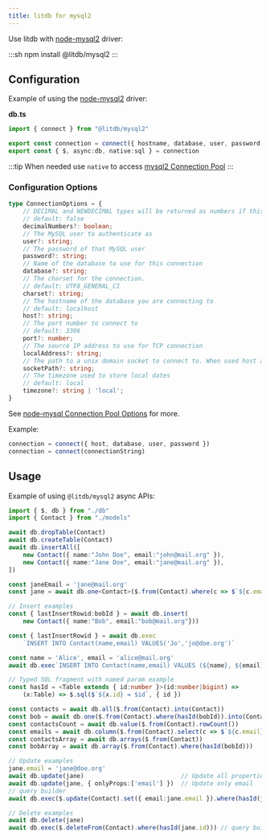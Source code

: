 ```yaml
---
title: litdb for mysql2
---
```


Use litdb with [node-mysql2](https://github.com/sidorares/node-mysql2) driver:

:::sh
npm install @litdb/mysql2
:::

## Configuration

Example of using the [node-mysql2](https://github.com/sidorares/node-mysql2) driver:

**db.ts**

```ts
import { connect } from "@litdb/mysql2"

export const connection = connect({ hostname, database, user, password })
export const { $, async:db, native:sql } = connection
```

:::tip
When needed use `native` to access [mysql2 Connection Pool](https://sidorares.github.io/node-mysql2/docs#using-connection-pools)
:::

### Configuration Options

```ts
type ConnectionOptions = {
    // DECIMAL and NEWDECIMAL types will be returned as numbers if this option is set to `true`
    // default: false
    decimalNumbers?: boolean;
    // The MySQL user to authenticate as
    user?: string;
    // The password of that MySQL user
    password?: string;
    // Name of the database to use for this connection
    database?: string;
    // The charset for the connection.
    // default: UTF8_GENERAL_CI
    charset?: string;
    // The hostname of the database you are connecting to
    // default: localhost
    host?: string;
    // The port number to connect to
    // default: 3306
    port?: number;
    // The source IP address to use for TCP connection
    localAddress?: string;
    // The path to a unix domain socket to connect to. When used host and port are ignored
    socketPath?: string;
    // The timezone used to store local dates
    // default: local
    timezone?: string | 'local';
}
```

See [node-mysql Connection Pool Options](https://sidorares.github.io/node-mysql2/docs#using-connection-pools) for more.

Example:

```ts
connection = connect({ host, database, user, password })
connection = connect(connectionString)
```

## Usage

Example of using `@litdb/mysql2` async APIs:

```ts
import { $, db } from "./db"
import { Contact } from "./models"

await db.dropTable(Contact)
await db.createTable(Contact)
await db.insertAll([
    new Contact({ name:"John Doe", email:"john@mail.org" }),
    new Contact({ name:"Jane Doe", email:"jane@mail.org" }),
])

const janeEmail = 'jane@mail.org'
const jane = await db.one<Contact>($.from(Contact).where(c => $`${c.email}=${janeEmail}`))

// Insert examples
const { lastInsertRowid:bobId } = await db.insert(
    new Contact({ name:"Bob", email:"bob@mail.org"}))

const { lastInsertRowid } = await db.exec
    `INSERT INTO Contact(name,email) VALUES('Jo','jo@doe.org')`

const name = 'Alice', email = 'alice@mail.org'
await db.exec`INSERT INTO Contact(name,email) VALUES (${name}, ${email})`

// Typed SQL fragment with named param example
const hasId = <Table extends { id:number }>(id:number|bigint) =>
    (x:Table) => $.sql($`${x.id} = $id`, { id })

const contacts = await db.all($.from(Contact).into(Contact))                // => Contact[]
const bob = await db.one($.from(Contact).where(hasId(bobId)).into(Contact)) // => Contact
const contactsCount = await db.value($.from(Contact).rowCount())            // => number
const emails = await db.column($.from(Contact).select(c => $`${c.email}`))  // => string[]
const contactsArray = await db.arrays($.from(Contact))                      // => any[][]
const bobArray = await db.array($.from(Contact).where(hasId(bobId)))        // => any[]

// Update examples
jane.email = 'jane@doe.org'
await db.update(jane)                           // Update all properties
await db.update(jane, { onlyProps:['email'] })  // Update only email
// query builder
await db.exec($.update(Contact).set({ email:jane.email }).where(hasId(jane.id)))

// Delete examples
await db.delete(jane)
await db.exec($.deleteFrom(Contact).where(hasId(jane.id))) // query builder
```
